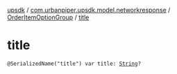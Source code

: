 [upsdk](../../index.md) / [com.urbanpiper.upsdk.model.networkresponse](../index.md) / [OrderItemOptionGroup](index.md) / [title](./title.md)

# title

`@SerializedName("title") var title: `[`String`](https://kotlinlang.org/api/latest/jvm/stdlib/kotlin/-string/index.html)`?`